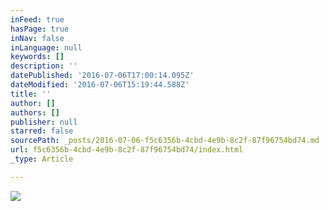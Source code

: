 ```yaml
---
inFeed: true
hasPage: true
inNav: false
inLanguage: null
keywords: []
description: ''
datePublished: '2016-07-06T17:00:14.095Z'
dateModified: '2016-07-06T15:19:44.588Z'
title: ''
author: []
authors: []
publisher: null
starred: false
sourcePath: _posts/2016-07-06-f5c6356b-4cbd-4e9b-8c2f-87f96754bd74.md
url: f5c6356b-4cbd-4e9b-8c2f-87f96754bd74/index.html
_type: Article

---
```

![](https://the-grid-user-content.s3-us-west-2.amazonaws.com/e9f63734-083a-4b8c-bf80-62fd93bb57d5.jpg)